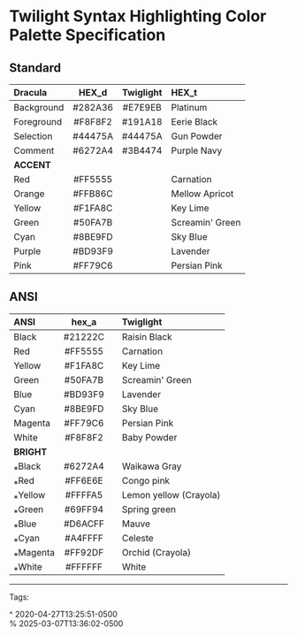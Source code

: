 # Twilight Syntax Highlighting Color Palette Specification

## Standard

| Dracula    |  HEX_d  | Twiglight | HEX_t           |
|:-----------|:-------:|:---------:|:----------------|
| Background | #282A36 |  #E7E9EB  | Platinum        |
| Foreground | #F8F8F2 |  #191A18  | Eerie Black     |
| Selection  | #44475A |  #44475A  | Gun Powder      |
| Comment    | #6272A4 |  #3B4474  | Purple Navy     |
| **ACCENT** |                    ||                 |
| Red        |      #FF5555       || Carnation       |
| Orange     |      #FFB86C       || Mellow Apricot  |
| Yellow     |      #F1FA8C       || Key Lime        |
| Green      |      #50FA7B       || Screamin' Green |
| Cyan       |      #8BE9FD       || Sky Blue        |
| Purple     |      #BD93F9       || Lavender        |
| Pink       |      #FF79C6       || Persian Pink    |

## ANSI

| ANSI       |  hex_a  |    | Twiglight              |
|:-----------|:-------:|---:|:-----------------------|
| Black      | #21222C |    | Raisin Black           |
| Red        | #FF5555 |    | Carnation              |
| Yellow     | #F1FA8C |    | Key Lime               |
| Green      | #50FA7B |    | Screamin' Green        |
| Blue       | #BD93F9 |    | Lavender               |
| Cyan       | #8BE9FD |    | Sky Blue               |
| Magenta    | #FF79C6 |    | Persian Pink           |
| White      | #F8F8F2 |    | Baby Powder            |
| **BRIGHT** |         |    |                        |
| ⁎Black     | #6272A4 |    | Waikawa Gray           |
| ⁎Red       | #FF6E6E |    | Congo pink             |
| ⁎Yellow    | #FFFFA5 |    | Lemon yellow (Crayola) |
| ⁎Green     | #69FF94 |    | Spring green           |
| ⁎Blue      | #D6ACFF |    | Mauve                  |
| ⁎Cyan      | #A4FFFF |    | Celeste                |
| ⁎Magenta   | #FF92DF |    | Orchid (Crayola)       |
| ⁎White     | #FFFFFF |    | White                  |

- - -
<!-- sources -->
[1]: https://spec.draculatheme.com/sec-Standard "Dracula Syntax Highlighting Specification"
[2]: https://coolors.co/ "Color palette generator"
[3]: http://www.perbang.dk/rgb/#282a36/
[4]: https://coolors.co/contrast-checker/#282a36-#f8f8f2 "Color Contrast Checker"
[5]: http://veli.ee/colorpedia/ "colorpedia"
[6]: https://spec.draculatheme.com/ "Dracula Syntax Highlighting Specification"
[7]: https://draculatheme.com/contribute/ "Contribute — The color palette of the Dracula theme"
[8]: https://misc.flogisoft.com/bash/tip_colors_and_formatting "Bash tips: Colors and formatting (ANSI/VT100 Control sequences)"

Tags: 

^ 2020-04-27T13:25:51-0500\
% 2025-03-07T13:36:02-0500
